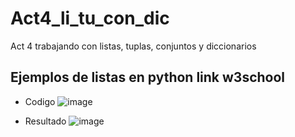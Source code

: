 # Act4_li_tu_con_dic
Act 4 trabajando con listas, tuplas, conjuntos y diccionarios 
## Ejemplos de listas en python  link w3school
- Codigo
![image](https://github.com/user-attachments/assets/17ac7da0-cbf6-4057-bed8-53751469e41e)

- Resultado
![image](https://github.com/user-attachments/assets/b5d044b9-fc9c-4eaf-af5c-0bf342729b1f)


